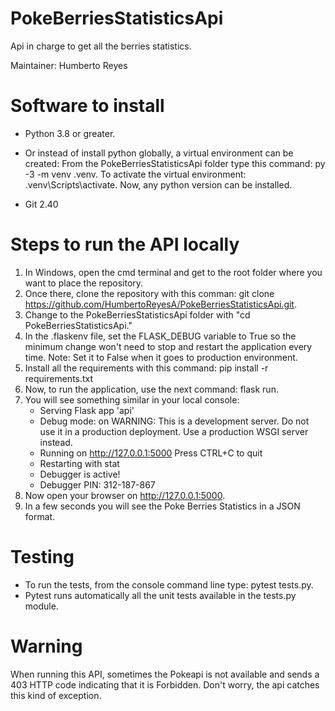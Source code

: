 # PokeBerriesStatisticsApi
Api in charge to get all the berries statistics.

Maintainer: Humberto Reyes

# Software to install
- Python 3.8 or greater. 
- Or instead of install python globally, a virtual environment can be created:
  From the PokeBerriesStatisticsApi folder type this command: py -3 -m venv .venv. To activate the virtual environment: .venv\Scripts\activate. Now, any python version can be installed.

- Git 2.40

# Steps to run the API locally

1. In Windows, open the cmd terminal and get to the root folder where you want to place the repository.
2. Once there, clone the repository with this comman: git clone https://github.com/HumbertoReyesA/PokeBerriesStatisticsApi.git.
3. Change to the PokeBerriesStatisticsApi folder with "cd PokeBerriesStatisticsApi."
4. In the .flaskenv file, set the FLASK_DEBUG variable to True so the minimum change won't need to stop and restart the application every time.               Note: Set it to False when it goes to production environment.
5. Install all the requirements with this command: pip install -r requirements.txt
6. Now, to run the application, use the next command: flask run.
7. You will see something similar in your local console: 
   * Serving Flask app 'api'
   * Debug mode: on
   WARNING: This is a development server. Do not use it in a production deployment. Use a production WSGI server instead.
   * Running on http://127.0.0.1:5000
   Press CTRL+C to quit
   * Restarting with stat
   * Debugger is active!
   * Debugger PIN: 312-187-867
8. Now open your browser on http://127.0.0.1:5000.
9. In a few seconds you will see the Poke Berries Statistics in a JSON format.

# Testing
- To run the tests, from the console command line type: pytest tests.py.
- Pytest runs automatically all the unit tests available in the tests.py module.

# Warning
When running this API, sometimes the Pokeapi is not available and sends a 403 HTTP code indicating that it is Forbidden. Don't worry, the api catches this kind of exception.
